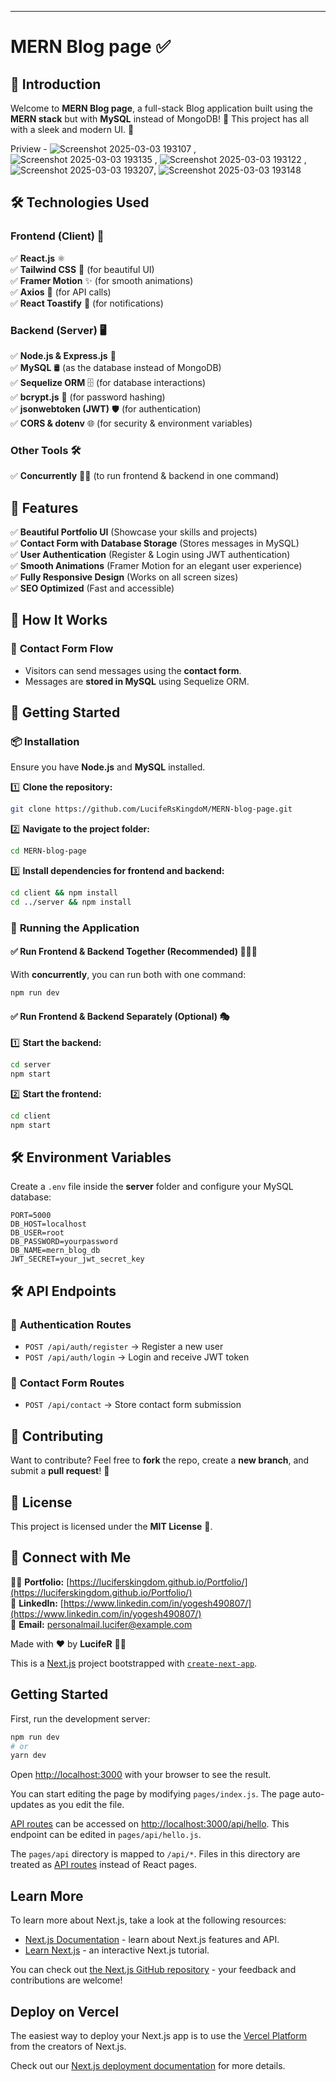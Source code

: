 
---

# **MERN Blog page** ✅  

## 🚀 Introduction  
Welcome to **MERN Blog page**, a full-stack Blog application built using the **MERN stack** but with **MySQL** instead of MongoDB! 🌟 This project has all with a sleek and modern UI. 🚀  

Priview - ![Screenshot 2025-03-03 193107](https://github.com/user-attachments/assets/9d90c95d-07b8-49bf-900f-e903055ccb6a) , ![Screenshot 2025-03-03 193135](https://github.com/user-attachments/assets/5cf608e1-6400-4ff1-9dc9-d506dd25a626) , ![Screenshot 2025-03-03 193122](https://github.com/user-attachments/assets/8211233f-c705-492c-ab13-c695eed56a5a) , ![Screenshot 2025-03-03 193207](https://github.com/user-attachments/assets/b8aa3e1b-ba9a-4243-babd-f4cde23a4a23), ![Screenshot 2025-03-03 193148](https://github.com/user-attachments/assets/4f8f26dd-8449-4db1-913d-8667e9c80fcc)

## 🛠️ Technologies Used  

### **Frontend (Client) 🎨**  
✅ **React.js** ⚛️  
✅ **Tailwind CSS** 🎨 (for beautiful UI)  
✅ **Framer Motion** ✨ (for smooth animations)  
✅ **Axios** 🔄 (for API calls)  
✅ **React Toastify** 🍞 (for notifications)  

### **Backend (Server) 🖥️**  
✅ **Node.js & Express.js** 🚀  
✅ **MySQL** 🛢️ (as the database instead of MongoDB)  
✅ **Sequelize ORM** 🗄️ (for database interactions)  
✅ **bcrypt.js** 🔐 (for password hashing)  
✅ **jsonwebtoken (JWT)** 🛡️ (for authentication)  
✅ **CORS & dotenv** 🌐 (for security & environment variables)  

### **Other Tools 🛠️**  
✅ **Concurrently** 🏃‍♂️ (to run frontend & backend in one command)  

## 🎯 Features  
✅ **Beautiful Portfolio UI** (Showcase your skills and projects)  
✅ **Contact Form with Database Storage** (Stores messages in MySQL)  
✅ **User Authentication** (Register & Login using JWT authentication)  
✅ **Smooth Animations** (Framer Motion for an elegant user experience)  
✅ **Fully Responsive Design** (Works on all screen sizes)  
✅ **SEO Optimized** (Fast and accessible)  

## 🚀 How It Works  

### 📩 **Contact Form Flow**  
- Visitors can send messages using the **contact form**.  
- Messages are **stored in MySQL** using Sequelize ORM.  

## 🏁 Getting Started  

### 📦 **Installation**  
Ensure you have **Node.js** and **MySQL** installed.  

1️⃣ **Clone the repository:**  
```sh
git clone https://github.com/LucifeRsKingdoM/MERN-blog-page.git
```  

2️⃣ **Navigate to the project folder:**  
```sh
cd MERN-blog-page
```  

3️⃣ **Install dependencies for frontend and backend:**  
```sh
cd client && npm install
cd ../server && npm install
```  

### 🚀 **Running the Application**  

#### ✅ **Run Frontend & Backend Together (Recommended) 🏃‍♂️💨**  
With **concurrently**, you can run both with one command:  
```sh
npm run dev
```  

#### ✅ **Run Frontend & Backend Separately (Optional) 🎭**  
1️⃣ **Start the backend:**  
```sh
cd server
npm start
```  

2️⃣ **Start the frontend:**  
```sh
cd client
npm start
```  

## 🛠️ **Environment Variables**  
Create a `.env` file inside the **server** folder and configure your MySQL database:  
```env
PORT=5000
DB_HOST=localhost
DB_USER=root
DB_PASSWORD=yourpassword
DB_NAME=mern_blog_db
JWT_SECRET=your_jwt_secret_key
```  

## 🛠️ **API Endpoints**  

### 🔐 **Authentication Routes**  
- `POST /api/auth/register` → Register a new user  
- `POST /api/auth/login` → Login and receive JWT token  

### 📩 **Contact Form Routes**  
- `POST /api/contact` → Store contact form submission  

## 🤝 **Contributing**  
Want to contribute? Feel free to **fork** the repo, create a **new branch**, and submit a **pull request**! 🚀  

## 📜 **License**  
This project is licensed under the **MIT License** 📜.  

## 🚀 **Connect with Me**  
👨‍💻 **Portfolio:** [https://luciferskingdom.github.io/Portfolio/](https://luciferskingdom.github.io/Portfolio/)  
🔗 **LinkedIn:** [https://www.linkedin.com/in/yogesh490807/](https://www.linkedin.com/in/yogesh490807/)  
📧 **Email:** personalmail.lucifer@example.com  



Made with ❤️ by **LucifeR** 🎨🚀  



This is a [Next.js](https://nextjs.org/) project bootstrapped with [`create-next-app`](https://github.com/vercel/next.js/tree/canary/packages/create-next-app).

## Getting Started

First, run the development server:

```bash
npm run dev
# or
yarn dev
```

Open [http://localhost:3000](http://localhost:3000) with your browser to see the result.

You can start editing the page by modifying `pages/index.js`. The page auto-updates as you edit the file.

[API routes](https://nextjs.org/docs/api-routes/introduction) can be accessed on [http://localhost:3000/api/hello](http://localhost:3000/api/hello). This endpoint can be edited in `pages/api/hello.js`.

The `pages/api` directory is mapped to `/api/*`. Files in this directory are treated as [API routes](https://nextjs.org/docs/api-routes/introduction) instead of React pages.

## Learn More

To learn more about Next.js, take a look at the following resources:

- [Next.js Documentation](https://nextjs.org/docs) - learn about Next.js features and API.
- [Learn Next.js](https://nextjs.org/learn) - an interactive Next.js tutorial.

You can check out [the Next.js GitHub repository](https://github.com/vercel/next.js/) - your feedback and contributions are welcome!

## Deploy on Vercel

The easiest way to deploy your Next.js app is to use the [Vercel Platform](https://vercel.com/new?utm_medium=default-template&filter=next.js&utm_source=create-next-app&utm_campaign=create-next-app-readme) from the creators of Next.js.

Check out our [Next.js deployment documentation](https://nextjs.org/docs/deployment) for more details.
